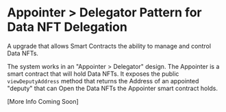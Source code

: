 # Appointer > Delegator Pattern for Data NFT Delegation

A upgrade that allows Smart Contracts the ability to manage and control Data NFTs.

The system works in an "Appointer > Delegator" design. The Appointer is a smart contract that will hold Data NFTs. It exposes the public `viewDeputyAddress` method that returns the Address of an appointed "deputy" that can Open the Data NFTs the Appointer smart contract holds.&#x20;



\[More Info Coming Soon]
